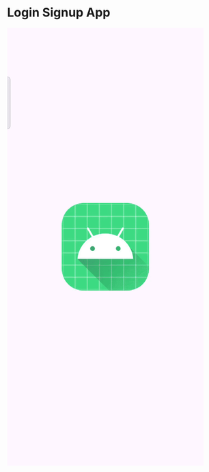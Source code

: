 <h1 align="start" id="title">Login Signup App</h1>
<img align="center" src="https://github.com/vip955529/LoginSignup/blob/master/images/login-signup.gif" alt="project-image">
